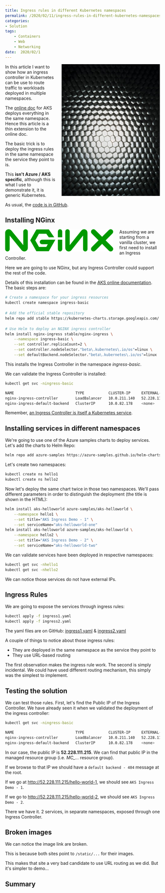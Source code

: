 ```yaml
---
title: Ingress rules in different Kubernetes namespaces
permalink: /2020/02/11/ingress-rules-in-different-kubernetes-namespaces
categories:
- Solution
tags:
    - Containers
    - Web
    - Networking
date:  2020/02/1
---
```

<img style="float:right;padding-left:20px;" title="From pexels.com" src="/assets/posts/2020/1/ingress-rules-in-different-kubernetes-namespaces/black-and-white-carbon-close-up-close-up-2092075.jpg" />

In this article I want to show how an ingress controller in Kubernetes can be use to route traffic to workloads deployed in multiple namespaces.

The [online doc](https://docs.microsoft.com/en-us/azure/aks/ingress-basic) for AKS deploys everything in the same namespace.  Hence this article is a thin extension to the online doc.

The basic trick is to deploy the ingress rules in the same namespace the service they point to is.

This **isn't Azure / AKS specific**, although this is what I use to demonstrate it, it is generic Kubernetes.

As usual, the [code is in GitHub](https://github.com/vplauzon/aks/tree/master/ingress-multiple-ns).

## Installing NGinx

<img style="float:left;padding-right:20px;" title="From pexels.com" src="/assets/posts/2020/1/ingress-rules-in-different-kubernetes-namespaces/nginx.png" />

Assuming we are starting from a vanilla cluster, we first need to install an Ingress Controller.

Here we are going to use NGinx, but any Ingress Controller could support the rest of the code.

Details of this installation can be found in the [AKS online documentation](https://docs.microsoft.com/en-us/azure/aks/ingress-basic#create-an-ingress-controller).  The basic steps are:

```bash
# Create a namespace for your ingress resources
kubectl create namespace ingress-basic

# Add the official stable repository
helm repo add stable https://kubernetes-charts.storage.googleapis.com/

# Use Helm to deploy an NGINX ingress controller
helm install nginx-ingress stable/nginx-ingress \
    --namespace ingress-basic \
    --set controller.replicaCount=2 \
    --set controller.nodeSelector."beta\.kubernetes\.io/os"=linux \
    --set defaultBackend.nodeSelector."beta\.kubernetes\.io/os"=linux
```

This installs the Ingress Controller in the namespace *ingress-basic*.

We can validate the Ingress Controller is installed:

```bash
kubectl get svc -ningress-basic
```

```bash
NAME                            TYPE           CLUSTER-IP     EXTERNAL-IP      PORT(S)                      AGE
nginx-ingress-controller        LoadBalancer   10.0.211.140   52.228.111.215   80:30725/TCP,443:30354/TCP   34m
nginx-ingress-default-backend   ClusterIP      10.0.82.178    <none>           80/TCP                       34m
```

Remember, [an Ingress Controller is itself a Kubernetes service](https://vincentlauzon.com/2018/11/28/understanding-multiple-ingress-in-aks/).

## Installing services in different namespaces

We're going to use one of the Azure samples charts to deploy services.  Let's add the charts to Helm Repo:

```bash
helm repo add azure-samples https://azure-samples.github.io/helm-charts/
```

Let's create two namespaces:

```bash
kubectl create ns hello1
kubectl create ns hello2
```

Now let's deploy the same chart twice in those two namespaces.  We'll pass different parameters in order to distinguish the deployment (the title is shown in the HTML):

```bash
helm install aks-helloworld azure-samples/aks-helloworld \
    --namespace hello1 \
    --set title="AKS Ingress Demo - 1" \
    --set serviceName="aks-helloworld-one"
helm install aks-helloworld azure-samples/aks-helloworld \
    --namespace hello2 \
    --set title="AKS Ingress Demo - 2" \
    --set serviceName="aks-helloworld-two"
```

We can validate services have been deployed in respective namespaces:

```bash
kubectl get svc -nhello1
kubectl get svc -nhello2
```

We can notice those services do not have external IPs.

## Ingress Rules

We are going to expose the services through ingress rules:

```bash
kubectl apply -f ingress1.yaml
kubectl apply -f ingress2.yaml
```

The yaml files are on GitHub: [ingress1.yaml](https://github.com/vplauzon/aks/blob/master/ingress-multiple-ns/ingress1.yaml) & [ingress2.yaml](https://github.com/vplauzon/aks/blob/master/ingress-multiple-ns/ingress2.yaml)

A couple of things to notice about those ingress rules:

* They are deployed in the same namespace as the service they point to
* They use URL-based routing

The first observation makes the ingress rule work.  The second is simply incidental.  We could have used different routing mechanism, this simply was the simplest to implement.

## Testing the solution

We can test those rules.  First, let's find the Public IP of the Ingress Controller.  We have already seen it when we validated the deployment of the ingress controller:

```bash
kubectl get svc -ningress-basic
```

```bash
NAME                            TYPE           CLUSTER-IP     EXTERNAL-IP      PORT(S)                      AGE
nginx-ingress-controller        LoadBalancer   10.0.211.140   52.228.111.215   80:30725/TCP,443:30354/TCP   34m
nginx-ingress-default-backend   ClusterIP      10.0.82.178    <none>           80/TCP                       34m
```

In our case, the public IP is **52.228.111.215**.  We can find that public IP in the managed resource group (i.e. *MC_...* resource group).

If we browse to that IP we should have a `default backend - 404` message at the root.

If we go at http://52.228.111.215/hello-world-1, we should see `AKS Ingress Demo - 1`.

If we go to http://52.228.111.215/hello-world-2, we should see `AKS Ingress Demo - 2`.

There we have it.  2 services, in separate namespaces, exposed through one Ingress Controller.

## Broken images

We can notice the image link are broken.

This is because both sites point to `/static/...` for their images.

This makes that site a very bad candidate to use URL routing as we did.  But it's simpler to demo...

## Summary